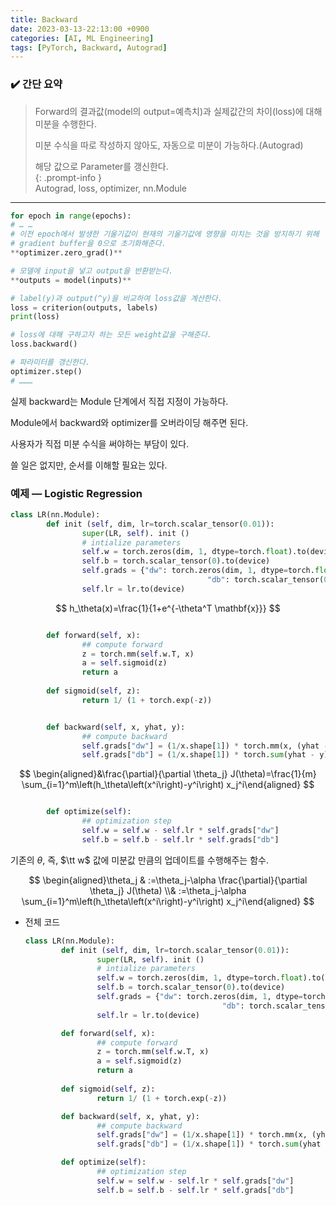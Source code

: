 ```yaml
---
title: Backward
date: 2023-03-13-22:13:00 +0900
categories: [AI, ML Engineering]
tags: [PyTorch, Backward, Autograd]
---
```


### ✔️ 간단 요약
> Forward의 결과값(model의 output=예측치)과 실제값간의 차이(loss)에 대해 미분을 수행한다.
> 
> 미분 수식을 따로 작성하지 않아도, 자동으로 미분이 가능하다.(Autograd)
> 
> 해당 값으로 Parameter를 갱신한다.  
{: .prompt-info }  
> Autograd, loss, optimizer, nn.Module  
---

```python
for epoch in range(epochs):
# … …
# 이전 epoch에서 발생한 기울기값이 현재의 기울기값에 영향을 미치는 것을 방지하기 위해
# gradient buffer을 0으로 초기화해준다.
**optimizer.zero_grad()**

# 모델에 input을 넣고 output을 반환받는다.
**outputs = model(inputs)**

# label(y)과 output(^y)을 비교하여 loss값을 계산한다.
loss = criterion(outputs, labels) 
print(loss)

# loss에 대해 구하고자 하는 모든 weight값을 구해준다.
loss.backward()

# 파라미터를 갱신한다.
optimizer.step()
# ………
```

실제 backward는 Module 단계에서 직접 지정이 가능하다.

Module에서 backward와 optimizer를 오버라이딩 해주면 된다.

사용자가 직접 미분 수식을 써야하는 부담이 있다.

쓸 일은 없지만, 순서를 이해할 필요는 있다.

### 예제 — Logistic Regression

```python
class LR(nn.Module):
		def init (self, dim, lr=torch.scalar_tensor(0.01)):
				super(LR, self). init () 
				# intialize parameters
				self.w = torch.zeros(dim, 1, dtype=torch.float).to(device)
				self.b = torch.scalar_tensor(0).to(device)
				self.grads = {"dw": torch.zeros(dim, 1, dtype=torch.float).to(device), 
											"db": torch.scalar_tensor(0).to(device)}
				self.lr = lr.to(device)
```

$$
h_\theta(x)=\frac{1}{1+e^{-\theta^T \mathbf{x}}}
$$

```python

		def forward(self, x): 
				## compute forward
				z = torch.mm(self.w.T, x) 
				a = self.sigmoid(z) 
				return a
		
		def sigmoid(self, z):
				return 1/ (1 + torch.exp(-z))

```

```python

		def backward(self, x, yhat, y): 
				## compute backward
				self.grads["dw"] = (1/x.shape[1]) * torch.mm(x, (yhat - y).T) 
				self.grads["db"] = (1/x.shape[1]) * torch.sum(yhat - y)

```

$$
\begin{aligned}&\frac{\partial}{\partial \theta_j} J(\theta)=\frac{1}{m} \sum_{i=1}^m\left(h_\theta\left(x^i\right)-y^i\right) x_j^i\end{aligned}
$$

```python

		def optimize(self):
				## optimization step
				self.w = self.w - self.lr * self.grads["dw"]
				self.b = self.b - self.lr * self.grads["db"]
```

기존의 $\theta$, 즉, $\tt w$ 값에 미분값 만큼의 업데이트를 수행해주는 함수. 

$$
\begin{aligned}\theta_j & :=\theta_j-\alpha \frac{\partial}{\partial \theta_j} J(\theta) \\& :=\theta_j-\alpha \sum_{i=1}^m\left(h_\theta\left(x^i\right)-y^i\right) x_j^i\end{aligned}
$$

- 전체 코드
    
    ```python
    class LR(nn.Module):
    		def init (self, dim, lr=torch.scalar_tensor(0.01)):
    				super(LR, self). init () 
    				# intialize parameters
    				self.w = torch.zeros(dim, 1, dtype=torch.float).to(device)
    				self.b = torch.scalar_tensor(0).to(device)
    				self.grads = {"dw": torch.zeros(dim, 1, dtype=torch.float).to(device), 
    											"db": torch.scalar_tensor(0).to(device)}
    				self.lr = lr.to(device)
    
    		def forward(self, x): 
    				## compute forward
    				z = torch.mm(self.w.T, x) 
    				a = self.sigmoid(z) 
    				return a
    		
    		def sigmoid(self, z):
    				return 1/ (1 + torch.exp(-z))
    
    		def backward(self, x, yhat, y): 
    				## compute backward
    				self.grads["dw"] = (1/x.shape[1]) * torch.mm(x, (yhat - y).T) 
    				self.grads["db"] = (1/x.shape[1]) * torch.sum(yhat - y)
    
    		def optimize(self):
    				## optimization step
    				self.w = self.w - self.lr * self.grads["dw"]
    				self.b = self.b - self.lr * self.grads["db"]
    ```